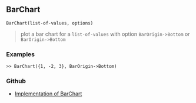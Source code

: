 ## BarChart 

```
BarChart(list-of-values, options)
```

> plot a bar chart for a `list-of-values` with option `BarOrigin->Bottom` or `BarOrigin->Bottom`

### Examples
 
```
>> BarChart({1, -2, 3}, BarOrigin->Bottom)
```

### Github

* [Implementation of BarChart](https://github.com/axkr/symja_android_library/blob/master/symja_android_library/matheclipse-core/src/main/java/org/matheclipse/core/builtin/ManipulateFunction.java#L1900) 
